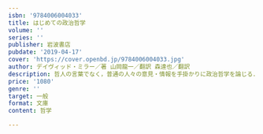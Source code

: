 ```yaml
---
isbn: '9784006004033'
title: はじめての政治哲学
volume: ''
series: ''
publisher: 岩波書店
pubdate: '2019-04-17'
cover: 'https://cover.openbd.jp/9784006004033.jpg'
author: デイヴィッド・ミラー／著 山岡龍一／翻訳 森達也／翻訳
description: 哲人の言葉でなく，普通の人々の意見・情報を手掛かりに政治哲学を論じる．解説，山岡龍一氏．
price: '1080'
genre: ''
target: 一般
format: 文庫
content: 哲学

---
```

